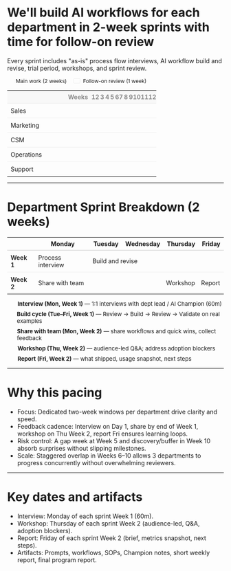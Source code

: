 # We'll build AI workflows for each department in 2-week sprints with time for follow-on review

Every sprint includes "as-is" process flow interviews, AI workflow build and revise, trial period, workshops, and sprint review.

<div style="font-size: 12px; margin: 8px 0 12px; display:flex; align-items:center; gap:16px;">
  <span style="display:inline-flex; align-items:center; gap:6px;">
    <span style="width:14px; height:10px; display:inline-block; background: var(--horizon-accent); border-radius: 2px;"></span>
    <span>Main work (2 weeks)</span>
  </span>
  <span style="display:inline-flex; align-items:center; gap:6px;">
    <span style="width:14px; height:10px; display:inline-block; background: rgba(var(--horizon-accent-rgb), 0.22); border: 1px solid rgba(0,0,0,0.06); border-radius: 2px;"></span>
    <span>Follow-on review (1 week)</span>
  </span>
</div>

<table style="width:100%; border-collapse: collapse; font-size: 14px; table-layout:fixed;">
  <colgroup>
    <col style="width:180px;">
    <col span="12" style="width:auto;">
  </colgroup>
  <thead>
    <tr style="color: rgb(140, 140, 140)">
      <th style="text-align:right; padding:6px 8px; border-bottom:1px solid #eee; background: rgba(0,0,0,0.02); width:180px;">Weeks</th>
      <th style="text-align:center; padding:6px 0; border-bottom:1px solid #eee; background: rgba(0,0,0,0.02);">1</th>
      <th style="text-align:center; padding:6px 0; border-bottom:1px solid #eee; background: rgba(0,0,0,0.02);">2</th>
      <th style="text-align:center; padding:6px 0; border-bottom:1px solid #eee; background: rgba(0,0,0,0.02);">3</th>
      <th style="text-align:center; padding:6px 0; border-bottom:1px solid #eee; background: rgba(0,0,0,0.02);">4</th>
      <th style="text-align:center; padding:6px 0; border-bottom:1px solid #eee; background: rgba(0,0,0,0.02);">5</th>
      <th style="text-align:center; padding:6px 0; border-bottom:1px solid #eee; background: rgba(0,0,0,0.02);">6</th>
      <th style="text-align:center; padding:6px 0; border-bottom:1px solid #eee; background: rgba(0,0,0,0.02);">7</th>
      <th style="text-align:center; padding:6px 0; border-bottom:1px solid #eee; background: rgba(0,0,0,0.02);">8</th>
      <th style="text-align:center; padding:6px 0; border-bottom:1px solid #eee; background: rgba(0,0,0,0.02);">9</th>
      <th style="text-align:center; padding:6px 0; border-bottom:1px solid #eee; background: rgba(0,0,0,0.02);">10</th>
      <th style="text-align:center; padding:6px 0; border-bottom:1px solid #eee; background: rgba(0,0,0,0.02);">11</th>
      <th style="text-align:center; padding:6px 0; border-bottom:1px solid #eee; background: rgba(0,0,0,0.02);">12</th>
    </tr>
  </thead>
  <tbody>
    <tr>
      <td style="border-top:1px solid #eee; padding:8px; text-align:left; white-space:nowrap;">Sales</td>
      <td colspan="2" style="border-top:1px solid #eee; background: var(--horizon-accent);"></td>
      <td colspan="1" style="border-top:1px solid #eee; background: rgba(var(--horizon-accent-rgb), 0.22);"></td>
      <td colspan="9" style="border-top:1px solid #eee;"></td>
    </tr>
    <tr>
      <td style="border-top:1px solid #eee; padding:8px; text-align:left; white-space:nowrap;">Marketing</td>
      <td colspan="2" style="border-top:1px solid #eee;"></td>
      <td colspan="2" style="border-top:1px solid #eee; background: var(--horizon-accent);"></td>
      <td colspan="1" style="border-top:1px solid #eee; background: rgba(var(--horizon-accent-rgb), 0.22);"></td>
      <td colspan="7" style="border-top:1px solid #eee;"></td>
    </tr>
    <tr>
      <td style="border-top:1px solid #eee; padding:8px; text-align:left; white-space:nowrap;">CSM</td>
      <td colspan="5" style="border-top:1px solid #eee;"></td>
      <td colspan="2" style="border-top:1px solid #eee; background: var(--horizon-accent);"></td>
      <td colspan="1" style="border-top:1px solid #eee; background: rgba(var(--horizon-accent-rgb), 0.22);"></td>
      <td colspan="4" style="border-top:1px solid #eee;"></td>
    </tr>
    <tr>
      <td style="border-top:1px solid #eee; padding:8px; text-align:left; white-space:nowrap;">Operations</td>
      <td colspan="7" style="border-top:1px solid #eee;"></td>
      <td colspan="2" style="border-top:1px solid #eee; background: var(--horizon-accent);"></td>
      <td colspan="1" style="border-top:1px solid #eee; background: rgba(var(--horizon-accent-rgb), 0.22);"></td>
      <td colspan="2" style="border-top:1px solid #eee;"></td>
    </tr>
    <tr>
      <td style="border-top:1px solid #eee; padding:8px; text-align:left; white-space:nowrap;">Support</td>
      <td colspan="8" style="border-top:1px solid #eee;"></td>
      <td colspan="2" style="border-top:1px solid #eee; background: var(--horizon-accent);"></td>
      <td colspan="1" style="border-top:1px solid #eee; background: rgba(var(--horizon-accent-rgb), 0.22);"></td>
      <td colspan="1" style="border-top:1px solid #eee;"></td>
    </tr>
  </tbody>
</table>

---

# Department Sprint Breakdown (2 weeks)

<table style="width:100%; border-collapse: collapse; font-size: 14px;">
  <thead>
    <tr>
      <th style="text-align:left; padding:6px 8px; border-bottom:1px solid #ccc;"></th>
      <th style="text-align:center; padding:6px 8px; border-bottom:1px solid #ccc;">Monday</th>
      <th style="text-align:center; padding:6px 8px; border-bottom:1px solid #ccc;">Tuesday</th>
      <th style="text-align:center; padding:6px 8px; border-bottom:1px solid #ccc;">Wednesday</th>
      <th style="text-align:center; padding:6px 8px; border-bottom:1px solid #ccc;">Thursday</th>
      <th style="text-align:center; padding:6px 8px; border-bottom:1px solid #ccc;">Friday</th>
    </tr>
  </thead>
  <tbody>
    <tr>
      <td style="border-top:1px solid #eee; padding:8px; font-weight:600; text-align:left;">Week 1</td>
      <td style="border-top:1px solid #eee; padding:6px; height:28px; background: var(--adkar-awareness);">Process interview</td>
      <td colspan="4" style="border-top:1px solid #eee; padding:6px; height:28px; background: var(--adkar-knowledge);">Build and revise</td>
    </tr>
    <tr>
      <td style="border-top:1px solid #eee; padding:8px; font-weight:600; text-align:left;">Week 2</td>
      <td style="border-top:1px solid #eee; padding:6px; height:28px; background: var(--adkar-reinforcement);">Share with team</td>
      <td style="border-top:1px solid #eee; padding:6px; height:28px;"></td>
      <td style="border-top:1px solid #eee; padding:6px; height:28px;"></td>
      <td style="border-top:1px solid #eee; padding:6px; height:28px; background: var(--adkar-ability);">Workshop</td>
      <td style="border-top:1px solid #eee; padding:6px; height:28px; background: var(--adkar-desire);">Report</td>
    </tr>
  </tbody>
</table>

<div style="font-size: 13px; margin-top: 10px; display: grid; gap: 8px;">
  <div style="display:flex; align-items:center; gap:10px;">
    <span style="width:14px; height:14px; display:inline-block; background: var(--adkar-awareness); border-radius: 3px;"></span>
    <div><strong>Interview (Mon, Week 1)</strong> — 1:1 interviews with dept lead / AI Champion (60m)</div>
  </div>
  <div style="display:flex; align-items:center; gap:10px;">
    <span style="width:14px; height:14px; display:inline-block; background: var(--adkar-knowledge); border-radius: 3px;"></span>
    <div><strong>Build cycle (Tue–Fri, Week 1)</strong> — Review → Build → Review → Validate on real examples</div>
  </div>
  <div style="display:flex; align-items:center; gap:10px;">
    <span style="width:14px; height:14px; display:inline-block; background: var(--adkar-reinforcement); border-radius: 3px;"></span>
    <div><strong>Share with team (Mon, Week 2)</strong> — share workflows and quick wins, collect feedback</div>
  </div>
  <div style="display:flex; align-items:center; gap:10px;">
    <span style="width:14px; height:14px; display:inline-block; background: var(--adkar-ability); border-radius: 3px;"></span>
    <div><strong>Workshop (Thu, Week 2)</strong> — audience-led Q&A; address adoption blockers</div>
  </div>
  <div style="display:flex; align-items:center; gap:10px;">
    <span style="width:14px; height:14px; display:inline-block; background: var(--adkar-desire); border-radius: 3px;"></span>
    <div><strong>Report (Fri, Week 2)</strong> — what shipped, usage snapshot, next steps</div>
  </div>
</div>

---

# Why this pacing

- Focus: Dedicated two-week windows per department drive clarity and speed.
- Feedback cadence: Interview on Day 1, share by end of Week 1, workshop on Thu Week 2, report Fri ensures learning loops.
- Risk control: A gap week at Week 5 and discovery/buffer in Week 10 absorb surprises without slipping milestones.
- Scale: Staggered overlap in Weeks 6–10 allows 3 departments to progress concurrently without overwhelming reviewers.

---

# Key dates and artifacts

- Interview: Monday of each sprint Week 1 (60m).
- Workshop: Thursday of each sprint Week 2 (audience-led, Q&A, adoption blockers).
- Report: Friday of each sprint Week 2 (brief, metrics snapshot, next steps).
- Artifacts: Prompts, workflows, SOPs, Champion notes, short weekly report, final program report.

